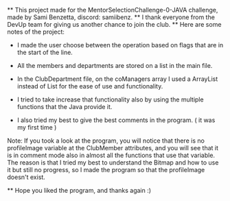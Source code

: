 ** This project made for the MentorSelectionChallenge-0-JAVA challenge, made by Sami Benzetta, discord: samiibenz.
** I thank everyone from the DevUp team for giving us another chance to join the club.
** Here are some notes of the project:

- I made the user choose between the operation based on flags that are in the start of the line.

- All the members and departments are stored on a list in the main file.

- In the ClubDepartment file, on the coManagers array I used a ArrayList instead of List for the ease of use and functionality.

- I tried to take increase that functionality also by using the multiple functions that the Java provide it.

- I also tried my best to give the best comments in the program. ( it was my first time )

Note: If you took a look at the program, you will notice that there is no profileImage variable at the ClubMember attributes, and you will see that it is in comment mode also in almost all the functions that use that variable.
      The reason is that I tried my best to understand the Bitmap and how to use it but still no progress, so I made the program so that the profileImage doesn't exist.

** Hope you liked the program, and thanks again :)
